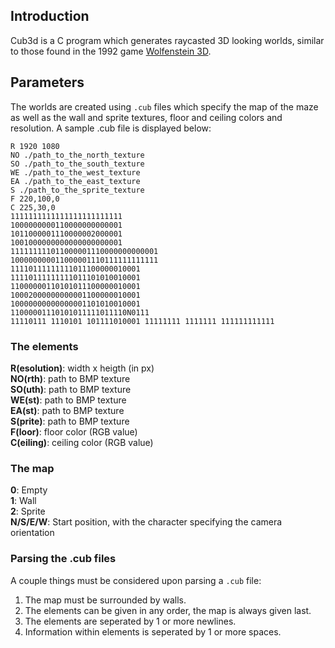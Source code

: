 ## Introduction
Cub3d is a C program which generates raycasted 3D looking worlds, similar to those found in the 1992 game [Wolfenstein 3D](http://users.atw.hu/wolf3d/).

## Parameters
The worlds are created using `.cub` files which specify the map of the maze as well as the wall and sprite textures, floor and ceiling colors and resolution. A sample .cub file is displayed below:
```
R 1920 1080
NO ./path_to_the_north_texture
SO ./path_to_the_south_texture
WE ./path_to_the_west_texture
EA ./path_to_the_east_texture
S ./path_to_the_sprite_texture
F 220,100,0
C 225,30,0
1111111111111111111111111
1000000000110000000000001
1011000001110000002000001
1001000000000000000000001
111111111011000001110000000000001
100000000011000001110111111111111
11110111111111011100000010001
11110111111111011101010010001
11000000110101011100000010001
10002000000000001100000010001
10000000000000001101010010001
11000001110101011111011110N0111
11110111 1110101 101111010001 11111111 1111111 111111111111
```

### The elements
**R(esolution)**: width x heigth (in px)  
**NO(rth)**: path to BMP texture  
**SO(uth)**: path to BMP texture  
**WE(st)**: path to BMP texture  
**EA(st)**: path to BMP texture  
**S(prite)**: path to BMP texture  
**F(loor)**: floor color (RGB value)  
**C(eiling)**: ceiling color (RGB value)

### The map
**0**: Empty  
**1**: Wall  
**2**: Sprite  
**N/S/E/W**: Start position, with the character specifying the camera orientation

### Parsing the .cub files
A couple things must be considered upon parsing a `.cub` file:
1. The map must be surrounded by walls.
2. The elements can be given in any order, the map is always given last.
3. The elements are seperated by 1 or more newlines.
4. Information within elements is seperated by 1 or more spaces.
